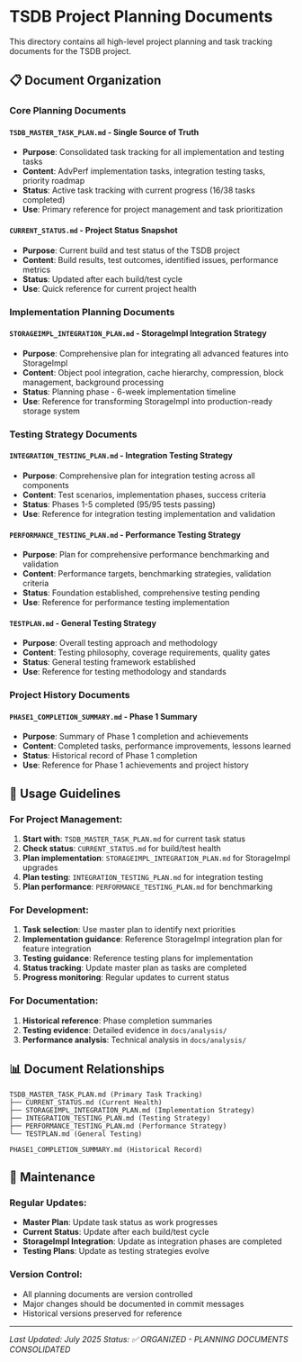 # TSDB Project Planning Documents

This directory contains all high-level project planning and task tracking documents for the TSDB project.

## 📋 Document Organization

### **Core Planning Documents**

#### **`TSDB_MASTER_TASK_PLAN.md`** - **Single Source of Truth**
- **Purpose**: Consolidated task tracking for all implementation and testing tasks
- **Content**: AdvPerf implementation tasks, integration testing tasks, priority roadmap
- **Status**: Active task tracking with current progress (16/38 tasks completed)
- **Use**: Primary reference for project management and task prioritization

#### **`CURRENT_STATUS.md`** - **Project Status Snapshot**
- **Purpose**: Current build and test status of the TSDB project
- **Content**: Build results, test outcomes, identified issues, performance metrics
- **Status**: Updated after each build/test cycle
- **Use**: Quick reference for current project health

### **Implementation Planning Documents**

#### **`STORAGEIMPL_INTEGRATION_PLAN.md`** - **StorageImpl Integration Strategy**
- **Purpose**: Comprehensive plan for integrating all advanced features into StorageImpl
- **Content**: Object pool integration, cache hierarchy, compression, block management, background processing
- **Status**: Planning phase - 6-week implementation timeline
- **Use**: Reference for transforming StorageImpl into production-ready storage system

### **Testing Strategy Documents**

#### **`INTEGRATION_TESTING_PLAN.md`** - **Integration Testing Strategy**
- **Purpose**: Comprehensive plan for integration testing across all components
- **Content**: Test scenarios, implementation phases, success criteria
- **Status**: Phases 1-5 completed (95/95 tests passing)
- **Use**: Reference for integration testing implementation and validation

#### **`PERFORMANCE_TESTING_PLAN.md`** - **Performance Testing Strategy**
- **Purpose**: Plan for comprehensive performance benchmarking and validation
- **Content**: Performance targets, benchmarking strategies, validation criteria
- **Status**: Foundation established, comprehensive testing pending
- **Use**: Reference for performance testing implementation

#### **`TESTPLAN.md`** - **General Testing Strategy**
- **Purpose**: Overall testing approach and methodology
- **Content**: Testing philosophy, coverage requirements, quality gates
- **Status**: General testing framework established
- **Use**: Reference for testing methodology and standards

### **Project History Documents**

#### **`PHASE1_COMPLETION_SUMMARY.md`** - **Phase 1 Summary**
- **Purpose**: Summary of Phase 1 completion and achievements
- **Content**: Completed tasks, performance improvements, lessons learned
- **Status**: Historical record of Phase 1 completion
- **Use**: Reference for Phase 1 achievements and project history

## 🎯 Usage Guidelines

### **For Project Management:**
1. **Start with**: `TSDB_MASTER_TASK_PLAN.md` for current task status
2. **Check status**: `CURRENT_STATUS.md` for build/test health
3. **Plan implementation**: `STORAGEIMPL_INTEGRATION_PLAN.md` for StorageImpl upgrades
4. **Plan testing**: `INTEGRATION_TESTING_PLAN.md` for integration testing
5. **Plan performance**: `PERFORMANCE_TESTING_PLAN.md` for benchmarking

### **For Development:**
1. **Task selection**: Use master plan to identify next priorities
2. **Implementation guidance**: Reference StorageImpl integration plan for feature integration
3. **Testing guidance**: Reference testing plans for implementation
4. **Status tracking**: Update master plan as tasks are completed
5. **Progress monitoring**: Regular updates to current status

### **For Documentation:**
1. **Historical reference**: Phase completion summaries
2. **Testing evidence**: Detailed evidence in `docs/analysis/`
3. **Performance analysis**: Technical analysis in `docs/analysis/`

## 📊 Document Relationships

```
TSDB_MASTER_TASK_PLAN.md (Primary Task Tracking)
├── CURRENT_STATUS.md (Current Health)
├── STORAGEIMPL_INTEGRATION_PLAN.md (Implementation Strategy)
├── INTEGRATION_TESTING_PLAN.md (Testing Strategy)
├── PERFORMANCE_TESTING_PLAN.md (Performance Strategy)
└── TESTPLAN.md (General Testing)

PHASE1_COMPLETION_SUMMARY.md (Historical Record)
```

## 🔄 Maintenance

### **Regular Updates:**
- **Master Plan**: Update task status as work progresses
- **Current Status**: Update after each build/test cycle
- **StorageImpl Integration**: Update as integration phases are completed
- **Testing Plans**: Update as testing strategies evolve

### **Version Control:**
- All planning documents are version controlled
- Major changes should be documented in commit messages
- Historical versions preserved for reference

---

*Last Updated: July 2025*
*Status: ✅ ORGANIZED - PLANNING DOCUMENTS CONSOLIDATED* 